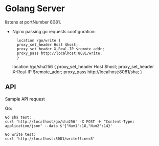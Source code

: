 # Golang Server

listens at portNumber 8081.
- Nginx passing go requests configuration:

        location /go/write {
        proxy_set_header Host $host;
        proxy_set_header X-Real-IP $remote_addr;
        proxy_pass http://localhost:8081/write;
        }

	location /go/sha256 {
        proxy_set_header Host $host;
        proxy_set_header X-Real-IP $remote_addr;
        proxy_pass http://localhost:8081/sha;
        }

## API
Sample API request 

Go: 

	Go sha test:
	curl 'http://localhost/go/sha256' -X POST -H "Content-Type: application/json" --data $'{"Num1":18,"Num2":14}'

	Go write test: 
	curl 'http://localhost:8081/write?line=3'

